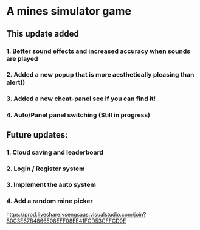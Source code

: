 # A mines simulator game
## This update added
### 1. Better sound effects and increased accuracy when sounds are played
### 2. Added a new popup that is more aesthetically pleasing than alert()
### 3. Added a new cheat-panel see if you can find it!
### 4. Auto/Panel panel switching (Still in progress)
## Future updates:
### 1. Cloud saving and leaderboard
### 2. Login / Register system
### 3. Implement the auto system
### 4. Add a random mine picker
https://prod.liveshare.vsengsaas.visualstudio.com/join?80C3E67B4866508EFF08EE41FCD53CFFCD0E
